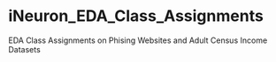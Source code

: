 # iNeuron_EDA_Class_Assignments
EDA Class Assignments on Phising Websites and Adult Census Income Datasets
